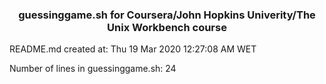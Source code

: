 <center> <h3>guessinggame.sh for Coursera/John Hopkins Univerity/The Unix Workbench course</h3> </center>
README.md created at: Thu 19 Mar 2020 12:27:08 AM WET

Number of lines in guessinggame.sh: 24
